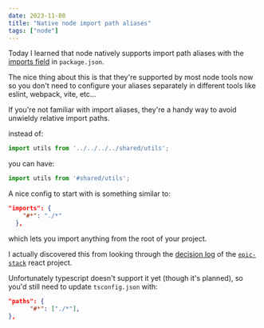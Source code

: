 ```yaml
---
date: 2023-11-08
title: "Native node import path aliases"
tags: ["node"]
---
```



Today I learned that node natively supports import path aliases with the [imports field](https://nodejs.org/api/packages.html#imports) in `package.json`.

The nice thing about this is that they're supported by most node tools now so you don't need to configure your aliases separately in different tools like eslint, webpack, vite, etc...

If you're not familiar with import aliases, they're a handy way to avoid unwieldy relative import paths.

instead of:
```js
import utils from '../../../../shared/utils';
```
you can have:

```js
import utils from '#shared/utils';
```

A nice config to start with is something similar to:

```json
"imports": {
    "#*": "./*"
  },
```
which lets you import anything from the root of your project.

I actually discovered this from looking through the [decision log](https://github.com/epicweb-dev/epic-stack/blob/main/docs/decisions/031-imports.md) of the [`epic-stack`](https://github.com/epicweb-dev/epic-stack) react project.

Unfortunately typescript doesn't support it yet (though it's planned), so you'd still need to update `tsconfig.json` with:

```json
"paths": {
      "#*": ["./*"],
},
```

